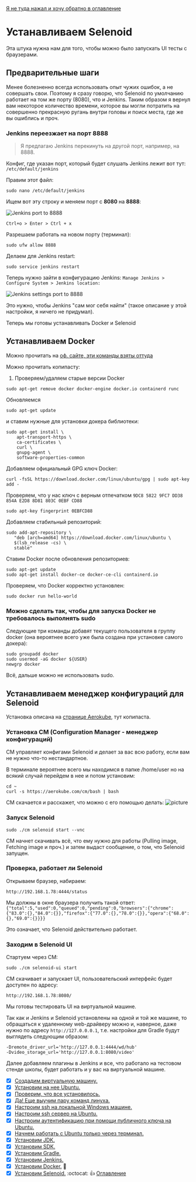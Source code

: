 [Я не туда нажал и хочу обратно в оглавление](./000%20toc.md)
# Устанавливаем Selenoid
Эта штука нужна нам для того, чтобы можно было запускать UI тесты с браузерами.

## Предварительные шаги
Менее болезненно всегда использовать опыт чужих ошибок, а не совершать свои. Поэтому я сразу говорю, что Selenoid по умолчанию работает на том же порту (8080), что и Jenkins. Таким образом я вернул вам некоторое количество времени, которое вы могли потратить на совершенно прекрасную ругань внутри головы и поиск места, где же вы ошиблись и проч.  

### Jenkins переезжает на порт 8888
>Я предлагаю Jenkins перекинуть на другой порт, например, на 8888.

Конфиг, где указан порт, который будет слушать Jenkins лежит вот тут: ```/etc/default/jenkins```

Правим этот файл:
```
sudo nano /etc/default/jenkins
```
Ищем вот эту строку и меняем порт с **8080** на **8888**:

![Jenkins port to 8888](./img/014%20SelenoidJenkinsOtherPort.png)

```Ctrl+o > Enter > Ctrl + x```

Разрешаем работать на новом порту (терминал):
```
sudo ufw allow 8888
```

Делаем для Jenkins restart:

```
sudo service jenkins restart
```


Теперь нужно зайти в конфигурацию Jenkins: ```Manage Jenkins > Configure System > Jenkins location:```

![Jenkins settings port to 8888](./img/014%20SelenoidJenkinsSettingJenkinsLocation.png)

Это нужно, чтобы Jenkins "сам мог себя найти" (такое описание у этой настройки, я ничего не придумал).

Теперь мы готовы устанавливать Docker и Selenoid

## Устанавливаем Docker

Можно прочитать на [оф. сайте, эти команды взяты оттуда](https://docs.docker.com/engine/install/debian/)

Можно прочитать копипасту:

1. Проверяем/удаляем старые версии Docker
```
sudo apt-get remove docker docker-engine docker.io containerd runc
```
Обновляемся 
```
sudo apt-get update
```
и ставим нужные для установки докера библиотеки:
```
sudo apt-get install \
    apt-transport-https \
    ca-certificates \
    curl \
    gnupg-agent \
    software-properties-common
```

Добавляем официальный GPG ключ Docker:

```
curl -fsSL https://download.docker.com/linux/ubuntu/gpg | sudo apt-key add -
```

Проверяем, что у нас ключ с верным отпечатком ```9DC8 5822 9FC7 DD38 854A E2D8 8D81 803C 0EBF CD88```
```
sudo apt-key fingerprint 0EBFCD88
```
Добавляем стабильный репозиторий:
```
sudo add-apt-repository \
   "deb [arch=amd64] https://download.docker.com/linux/ubuntu \
   $(lsb_release -cs) \
   stable"
```
Ставим Docker после обновления репозиториев:

```
sudo apt-get update
sudo apt-get install docker-ce docker-ce-cli containerd.io
```
Проверяем, что Docker корректно установлен:
```
sudo docker run hello-world
```
### Можно сделать так, чтобы для запуска Docker не требовалось выполнять sudo
Следующие три команды добавят текущего пользователя в группу docker (она вероятнее всего уже была создана при установке самого докера):
```
sudo groupadd docker
sudo usermod -aG docker ${USER}
newgrp docker
```
Всё, дальше можно не использовать sudo.


## Устанавливаем менеджер конфигураций для Selenoid

Установка описана на [странице Aerokube](https://aerokube.com/cm/latest/), тут копипаста. 

### Установка CM (Configuration Manager - менеджер конфигураций)
CM управляет конфигами Selenoid и делает за вас всю работу, если вам не нужно что-то нестандартное.

В терминале вероятнее всего мы находимся в папке /home/user но на всякий случай перейдем в нее и потом установим:
```
cd ~
curl -s https://aerokube.com/cm/bash | bash
```
CM скачается и расскажет, что можно с его помощью делать:
![picture](./img/014%20SelenoidCMDownloaded.png)

### Запуск Selenoid
```
sudo ./cm selenoid start --vnc
```
CM начнет скачивать всё, что ему нужно для работы (Pulling image, Fetching image и проч.) и затем выдаст сообщение, о том, что Selenoid запущен.

### Проверка, работает ли Selenoid

Открываем браузер, набираем:

```http://192.168.1.78:4444/status```

Мы должны в окне браузера получить такой ответ:
```{"total":5,"used":0,"queued":0,"pending":0,"browsers":{"chrome":{"83.0":{},"84.0":{}},"firefox":{"77.0":{},"78.0":{}},"opera":{"68.0":{},"69.0":{}}}}```

Это означает, что Selenoid действительно работает.

### Заходим в Selenoid UI
Стартуем через CM:

```sudo ./cm selenoid-ui start```

CM скачивает и запускает UI, пользовательский интерфейс будет доступен по адресу:
``` 
http://192.168.1.78:8080/
```

Мы готовы тестировать UI на виртуальной машине.

Так как и Jenkins и Selenoid установлены на одной и той же машине, то обращаться к удаленному web-драйверу можно и, наверное, даже нужно по адресу ```http://127.0.0.0.1```,
т.е. настройки для Gradle будут выглядеть следующим образом:

```
-Dremote_driver_url='http://127.0.0.1:4444/wd/hub'
-Dvideo_storage_url='http://127.0.0.1:8080/video'
```
Далее добавляем плагины в Jenkins и все, что работало на тестовом стенде школы, будет работать и у вас на виртуальной машине.
- [x] [Создадим виртуальную машину.](005%20vm%20and%20ubuntu.md)
- [x] [Установим на нее Ubuntu.](005%20vm%20and%20ubuntu.md)
- [x] [Проверим, что все установилось.](006%20checkWeAreOkay.md) 
- [x] [Да! Еще выучим пару команд линуха.](006%20checkWeAreOkay.md)
- [x] [Настроим ssh на локальной Windows машине.](007%20sshLocalWindows.md)
- [x] [Настроим ssh сервер на Ubuntu.](008%20sshOnVm.md)
- [x] [Настроим аутентификацию при помощи публичного ключа на Ubuntu.](009%20ssh-passwordless.md)
- [x] [Начнем работать с Ubuntu только через терминал.](009%20ssh-passwordless.md)
- [x] [Установим JDK.](010%20InstallJDK.md) 
- [x] [Установим SDK.](011%20SDK.md) 
- [x] [Установим Gradle.](012%20GradleInstall.md)
- [x] [Установим Jenkins.](013%20InstallJenkins.md)
- [x] [Установим Docker.](014%20DockerSelenoid.md) :whale2:
- [x] [Установим Selenoid.](014%20DockerSelenoid.md) :octocat: :thumbsup:
[Оглавление](./000%20toc.md)